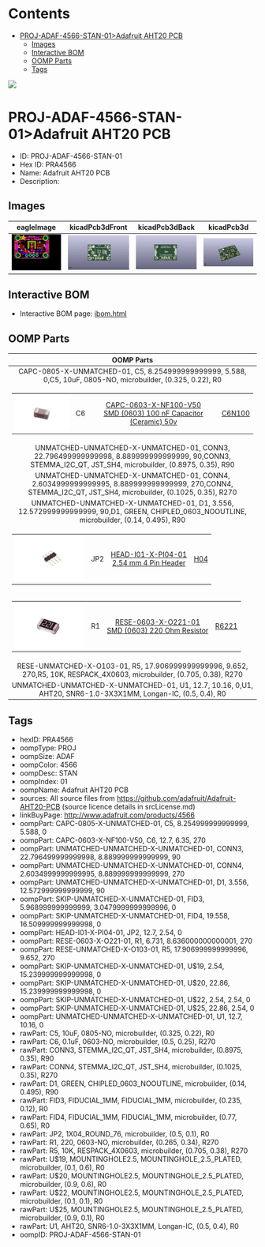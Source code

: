 



Contents
========

* [PROJ-ADAF-4566-STAN-01>Adafruit AHT20 PCB](#proj-adaf-4566-stan-01adafruit-aht20-pcb)
	* [Images](#images)
	* [Interactive BOM](#interactive-bom)
	* [OOMP Parts](#oomp-parts)
	* [Tags](#tags)
  
![][im]
# PROJ-ADAF-4566-STAN-01>Adafruit AHT20 PCB

- ID: PROJ-ADAF-4566-STAN-01
- Hex ID: PRA4566
- Name: Adafruit AHT20 PCB
- Description: 

## Images
  
  

|eagleImage|kicadPcb3dFront|kicadPcb3dBack|kicadPcb3d|
| :---: | :---: | :---: | :---: |
|[![eagleImage](eagleImage_140.png)](eagleImage_600.png)|[![kicadPcb3dFront](kicadPcb3dFront_140.png)](kicadPcb3dFront_600.png)|[![kicadPcb3dBack](kicadPcb3dBack_140.png)](kicadPcb3dBack_600.png)|[![kicadPcb3d](kicadPcb3d_140.png)](kicadPcb3d_600.png)|

## Interactive BOM

- Interactive BOM page: [ibom.html](kicad/bom/ibom.html)

## OOMP Parts
  

|OOMP Parts|
| :---: |
|CAPC-0805-X-UNMATCHED-01, C5, 8.254999999999999, 5.588, 0,C5, 10uF, 0805-NO, microbuilder, (0.325, 0.22), R0|
|<table><tr><td>![CAPC-0603-X-NF100-V50](https://raw.githubusercontent.com/oomlout/oomlout_OOMP_parts/main/CAPC-0603-X-NF100-V50/image_140.jpg)</td><td> C6</td><td>[CAPC-0603-X-NF100-V50<br>SMD (0603) 100 nF Capacitor (Ceramic) 50v](https://github.com/oomlout/oomlout_OOMP_parts/tree/main/CAPC-0603-X-NF100-V50/)</td><td>[C6N100](https://github.com/oomlout/oomlout_OOMP_parts/tree/main/CAPC-0603-X-NF100-V50/)</td></tr></table>|
|UNMATCHED-UNMATCHED-X-UNMATCHED-01, CONN3, 22.796499999999998, 8.889999999999999, 90,CONN3, STEMMA_I2C_QT, JST_SH4, microbuilder, (0.8975, 0.35), R90|
|UNMATCHED-UNMATCHED-X-UNMATCHED-01, CONN4, 2.6034999999999995, 8.889999999999999, 270,CONN4, STEMMA_I2C_QT, JST_SH4, microbuilder, (0.1025, 0.35), R270|
|UNMATCHED-UNMATCHED-X-UNMATCHED-01, D1, 3.556, 12.572999999999999, 90,D1, GREEN, CHIPLED_0603_NOOUTLINE, microbuilder, (0.14, 0.495), R90|
|<table><tr><td>![HEAD-I01-X-PI04-01](https://raw.githubusercontent.com/oomlout/oomlout_OOMP_parts/main/HEAD-I01-X-PI04-01/image_140.jpg)</td><td> JP2</td><td>[HEAD-I01-X-PI04-01<br>2.54 mm 4 Pin Header](https://github.com/oomlout/oomlout_OOMP_parts/tree/main/HEAD-I01-X-PI04-01/)</td><td>[H04](https://github.com/oomlout/oomlout_OOMP_parts/tree/main/HEAD-I01-X-PI04-01/)</td></tr></table>|
|<table><tr><td>![RESE-0603-X-O221-01](https://raw.githubusercontent.com/oomlout/oomlout_OOMP_parts/main/RESE-0603-X-O221-01/image_140.jpg)</td><td> R1</td><td>[RESE-0603-X-O221-01<br>SMD (0603) 220 Ohm Resistor](https://github.com/oomlout/oomlout_OOMP_parts/tree/main/RESE-0603-X-O221-01/)</td><td>[R6221](https://github.com/oomlout/oomlout_OOMP_parts/tree/main/RESE-0603-X-O221-01/)</td></tr></table>|
|RESE-UNMATCHED-X-O103-01, R5, 17.906999999999996, 9.652, 270,R5, 10K, RESPACK_4X0603, microbuilder, (0.705, 0.38), R270|
|UNMATCHED-UNMATCHED-X-UNMATCHED-01, U1, 12.7, 10.16, 0,U1, AHT20, SNR6-1.0-3X3X1MM, Longan-IC, (0.5, 0.4), R0|

## Tags

- hexID: PRA4566
- oompType: PROJ
- oompSize: ADAF
- oompColor: 4566
- oompDesc: STAN
- oompIndex: 01
- oompName: Adafruit AHT20 PCB
- sources: All source files from https://github.com/adafruit/Adafruit-AHT20-PCB (source licence details in srcLicense.md)
- linkBuyPage: http://www.adafruit.com/products/4566
- oompPart: CAPC-0805-X-UNMATCHED-01, C5, 8.254999999999999, 5.588, 0
- oompPart: CAPC-0603-X-NF100-V50, C6, 12.7, 6.35, 270
- oompPart: UNMATCHED-UNMATCHED-X-UNMATCHED-01, CONN3, 22.796499999999998, 8.889999999999999, 90
- oompPart: UNMATCHED-UNMATCHED-X-UNMATCHED-01, CONN4, 2.6034999999999995, 8.889999999999999, 270
- oompPart: UNMATCHED-UNMATCHED-X-UNMATCHED-01, D1, 3.556, 12.572999999999999, 90
- oompPart: SKIP-UNMATCHED-X-UNMATCHED-01, FID3, 5.968999999999999, 3.0479999999999996, 0
- oompPart: SKIP-UNMATCHED-X-UNMATCHED-01, FID4, 19.558, 16.509999999999998, 0
- oompPart: HEAD-I01-X-PI04-01, JP2, 12.7, 2.54, 0
- oompPart: RESE-0603-X-O221-01, R1, 6.731, 8.636000000000001, 270
- oompPart: RESE-UNMATCHED-X-O103-01, R5, 17.906999999999996, 9.652, 270
- oompPart: SKIP-UNMATCHED-X-UNMATCHED-01, U$19, 2.54, 15.239999999999998, 0
- oompPart: SKIP-UNMATCHED-X-UNMATCHED-01, U$20, 22.86, 15.239999999999998, 0
- oompPart: SKIP-UNMATCHED-X-UNMATCHED-01, U$22, 2.54, 2.54, 0
- oompPart: SKIP-UNMATCHED-X-UNMATCHED-01, U$25, 22.86, 2.54, 0
- oompPart: UNMATCHED-UNMATCHED-X-UNMATCHED-01, U1, 12.7, 10.16, 0
- rawPart: C5, 10uF, 0805-NO, microbuilder, (0.325, 0.22), R0
- rawPart: C6, 0.1uF, 0603-NO, microbuilder, (0.5, 0.25), R270
- rawPart: CONN3, STEMMA_I2C_QT, JST_SH4, microbuilder, (0.8975, 0.35), R90
- rawPart: CONN4, STEMMA_I2C_QT, JST_SH4, microbuilder, (0.1025, 0.35), R270
- rawPart: D1, GREEN, CHIPLED_0603_NOOUTLINE, microbuilder, (0.14, 0.495), R90
- rawPart: FID3, FIDUCIAL_1MM, FIDUCIAL_1MM, microbuilder, (0.235, 0.12), R0
- rawPart: FID4, FIDUCIAL_1MM, FIDUCIAL_1MM, microbuilder, (0.77, 0.65), R0
- rawPart: JP2, 1X04_ROUND_76, microbuilder, (0.5, 0.1), R0
- rawPart: R1, 220, 0603-NO, microbuilder, (0.265, 0.34), R270
- rawPart: R5, 10K, RESPACK_4X0603, microbuilder, (0.705, 0.38), R270
- rawPart: U$19, MOUNTINGHOLE2.5, MOUNTINGHOLE_2.5_PLATED, microbuilder, (0.1, 0.6), R0
- rawPart: U$20, MOUNTINGHOLE2.5, MOUNTINGHOLE_2.5_PLATED, microbuilder, (0.9, 0.6), R0
- rawPart: U$22, MOUNTINGHOLE2.5, MOUNTINGHOLE_2.5_PLATED, microbuilder, (0.1, 0.1), R0
- rawPart: U$25, MOUNTINGHOLE2.5, MOUNTINGHOLE_2.5_PLATED, microbuilder, (0.9, 0.1), R0
- rawPart: U1, AHT20, SNR6-1.0-3X3X1MM, Longan-IC, (0.5, 0.4), R0
- oompID: PROJ-ADAF-4566-STAN-01



[im]: kicadPcb3d_450.png
